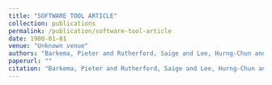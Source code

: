 ```yaml
---
title: "SOFTWARE TOOL ARTICLE"
collection: publications
permalink: /publication/software-tool-article
date: 1900-01-01
venue: "Unknown venue"
authors: "Barkema, Pieter and Rutherford, Saige and Lee, Hurng-Chun and Kia, Seyed Mostafa and Savage, Hannah and Beckmann, Christian and Marquand, Andre"
paperurl: ""
citation: "Barkema, Pieter and Rutherford, Saige and Lee, Hurng-Chun and Kia, Seyed Mostafa and Savage, Hannah and Beckmann, Christian and Marquand, Andre (2023). SOFTWARE TOOL ARTICLE. Unknown venue."
---
```

